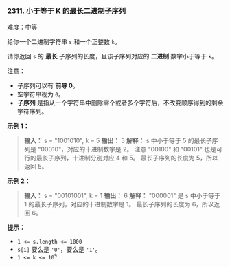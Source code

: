### [2311\. 小于等于 K 的最长二进制子序列](https://leetcode.cn/problems/longest-binary-subsequence-less-than-or-equal-to-k/)

难度：中等

给你一个二进制字符串 `s` 和一个正整数 `k`。

请你返回 `s` 的 **最长** 子序列的长度，且该子序列对应的 **二进制** 数字小于等于 `k`。

注意：

- 子序列可以有 **前导 0**。
- 空字符串视为 `0`。
- **子序列** 是指从一个字符串中删除零个或者多个字符后，不改变顺序得到的剩余字符序列。

**示例 1：**

> **输入：** s = "1001010", k = 5
> **输出：** 5
> **解释：** s 中小于等于 5 的最长子序列是 "00010"，对应的十进制数字是 2。
> 注意 "00100" 和 "00101" 也是可行的最长子序列，十进制分别对应 4 和 5。
> 最长子序列的长度为 5，所以返回 5。

**示例 2：**

> **输入：** s = "00101001", k = 1
> **输出：** 6
> **解释：** "000001" 是 s 中小于等于 1 的最长子序列，对应的十进制数字是 1。
> 最长子序列的长度为 6，所以返回 6。

**提示：**

- `1 <= s.length <= 1000`
- `s[i]` 要么是 `'0'`，要么是 `'1'`。
- <code>1 <= k <= 10<sup>9</sup></code>

